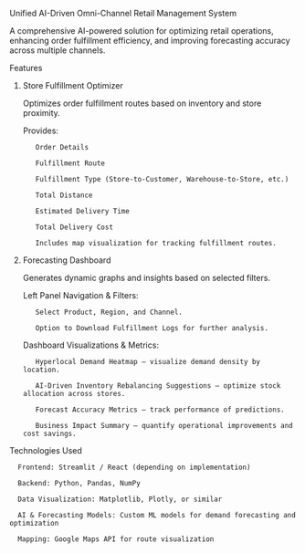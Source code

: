 Unified AI-Driven Omni-Channel Retail Management System

A comprehensive AI-powered solution for optimizing retail operations, enhancing order fulfillment efficiency, and improving forecasting accuracy across multiple channels.

Features
1. Store Fulfillment Optimizer

    Optimizes order fulfillment routes based on inventory and store proximity.
    
    Provides:
    
          Order Details
          
          Fulfillment Route
          
          Fulfillment Type (Store-to-Customer, Warehouse-to-Store, etc.)
          
          Total Distance
          
          Estimated Delivery Time
          
          Total Delivery Cost
          
          Includes map visualization for tracking fulfillment routes.

2. Forecasting Dashboard

    Generates dynamic graphs and insights based on selected filters.
    
    Left Panel Navigation & Filters:
    
          Select Product, Region, and Channel.
          
          Option to Download Fulfillment Logs for further analysis.
    
    Dashboard Visualizations & Metrics:
    
          Hyperlocal Demand Heatmap – visualize demand density by location.
          
          AI-Driven Inventory Rebalancing Suggestions – optimize stock allocation across stores.
          
          Forecast Accuracy Metrics – track performance of predictions.
          
          Business Impact Summary – quantify operational improvements and cost savings.

Technologies Used

      Frontend: Streamlit / React (depending on implementation)
      
      Backend: Python, Pandas, NumPy
      
      Data Visualization: Matplotlib, Plotly, or similar
      
      AI & Forecasting Models: Custom ML models for demand forecasting and optimization
      
      Mapping: Google Maps API for route visualization
